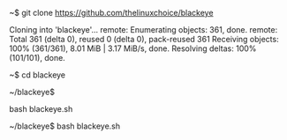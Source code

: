 ~$ git clone https://github.com/thelinuxchoice/blackeye

Cloning into 'blackeye'...
remote: Enumerating objects: 361, done.
remote: Total 361 (delta 0), reused 0 (delta 0), pack-reused 361
Receiving objects: 100% (361/361), 8.01 MiB | 3.17 MiB/s, done.
Resolving deltas: 100% (101/101), done.

~$ cd blackeye

~/blackeye$

bash blackeye.sh

~/blackeye$ bash blackeye.sh
